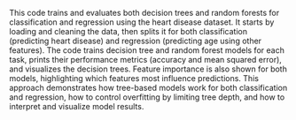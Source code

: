 This code trains and evaluates both decision trees and random forests for classification and regression using the heart disease dataset. It starts by loading and cleaning the data, then splits it for both classification (predicting heart disease) and regression (predicting age using other features). The code trains decision tree and random forest models for each task, prints their performance metrics (accuracy and mean squared error), and visualizes the decision trees. Feature importance is also shown for both models, highlighting which features most influence predictions. This approach demonstrates how tree-based models work for both classification and regression, how to control overfitting by limiting tree depth, and how to interpret and visualize model results.
